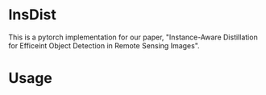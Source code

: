 # InsDist
This is a pytorch implementation for our paper, "Instance-Aware Distillation for Efficeint Object Detection in Remote Sensing Images". 

# Usage

